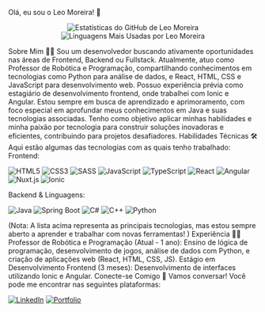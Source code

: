 Olá, eu sou o Leo Moreira! 👋
<p align="center"> <img src="https://github-readme-stats.vercel.app/api?username=leomoreiraa&show_icons=true&theme=merko&rank_icon=github" alt="Estatísticas do GitHub de Leo Moreira"/> <img src="https://github-readme-stats.vercel.app/api/top-langs/?username=leomoreiraa&langs_count=8&theme=merko&layout=compact" alt="Linguagens Mais Usadas por Leo Moreira"/> </p>
Sobre Mim 👨‍💻
Sou um desenvolvedor buscando ativamente oportunidades nas áreas de Frontend, Backend ou Fullstack. Atualmente, atuo como Professor de Robótica e Programação, compartilhando conhecimentos em tecnologias como Python para análise de dados, e React, HTML, CSS e JavaScript para desenvolvimento web. Possuo experiência prévia como estagiário de desenvolvimento frontend, onde trabalhei com Ionic e Angular.
Estou sempre em busca de aprendizado e aprimoramento, com foco especial em aprofundar meus conhecimentos em Java e suas tecnologias associadas. Tenho como objetivo aplicar minhas habilidades e minha paixão por tecnologia para construir soluções inovadoras e eficientes, contribuindo para projetos desafiadores.
Habilidades Técnicas 🛠️
Aqui estão algumas das tecnologias com as quais tenho trabalhado:
Frontend:
<p> <img src="https://img.shields.io/badge/HTML5-E34F26?style=for-the-badge&logo=html5&logoColor=white" alt="HTML5"/> <img src="https://img.shields.io/badge/CSS3-1572B6?style=for-the-badge&logo=css3&logoColor=white" alt="CSS3"/> <img src="https://img.shields.io/badge/Sass-CC6699?style=for-the-badge&logo=sass&logoColor=white" alt="SASS"/> <img src="https://img.shields.io/badge/JavaScript-F7DF1E?style=for-the-badge&logo=javascript&logoColor=black" alt="JavaScript"/> <img src="https://img.shields.io/badge/TypeScript-3178C6?style=for-the-badge&logo=typescript&logoColor=white" alt="TypeScript"/> <img src="https://img.shields.io/badge/React-61DAFB?style=for-the-badge&logo=react&logoColor=black" alt="React"/> <img src="https://img.shields.io/badge/Angular-DD0031?style=for-the-badge&logo=angular&logoColor=white" alt="Angular"/> <img src="https://img.shields.io/badge/Nuxt.js-00DC82?style=for-the-badge&logo=nuxt.js&logoColor=white" alt="Nuxt.js"/> <img src="https://img.shields.io/badge/Ionic-3880FF?style=for-the-badge&logo=ionic&logoColor=white" alt="Ionic"/> </p>
Backend & Linguagens:
<p> <img src="https://img.shields.io/badge/Java-ED8B00?style=for-the-badge&logo=openjdk&logoColor=white" alt="Java"/> <img src="https://img.shields.io/badge/Spring_Boot-6DB33F?style=for-the-badge&logo=spring-boot&logoColor=white" alt="Spring Boot"/> <img src="https://img.shields.io/badge/C%23-239120?style=for-the-badge&logo=c-sharp&logoColor=white" alt="C#"/> <img src="https://img.shields.io/badge/C%2B%2B-00599C?style=for-the-badge&logo=c%2B%2B&logoColor=white" alt="C++"/> <img src="https://img.shields.io/badge/Python-3776AB?style=for-the-badge&logo=python&logoColor=white" alt="Python"/> </p>
(Nota: A lista acima representa as principais tecnologias, mas estou sempre aberto a aprender e trabalhar com novas ferramentas! )
Experiência 🧑‍🏫
Professor de Robótica e Programação (Atual - 1 ano): Ensino de lógica de programação, desenvolvimento de jogos, análise de dados com Python, e criação de aplicações web (React, HTML, CSS, JS).
Estágio em Desenvolvimento Frontend (3 meses): Desenvolvimento de interfaces utilizando Ionic e Angular.
Conecte-se Comigo 🤝
Vamos conversar! Você pode me encontrar nas seguintes plataformas:
<p> <a href="https://www.linkedin.com/in/leomoreiraa/" target="_blank"><img src="https://img.shields.io/badge/LinkedIn-0077B5?style=for-the-badge&logo=linkedin&logoColor=white" alt="LinkedIn"/></a> <a href="https://leomoreiraa.github.io/portfolio/" target="_blank"><img src="https://img.shields.io/badge/Portfolio-FF5722?style=for-the-badge&logo=google-chrome&logoColor=white" alt="Portfolio"/></a> </p>
